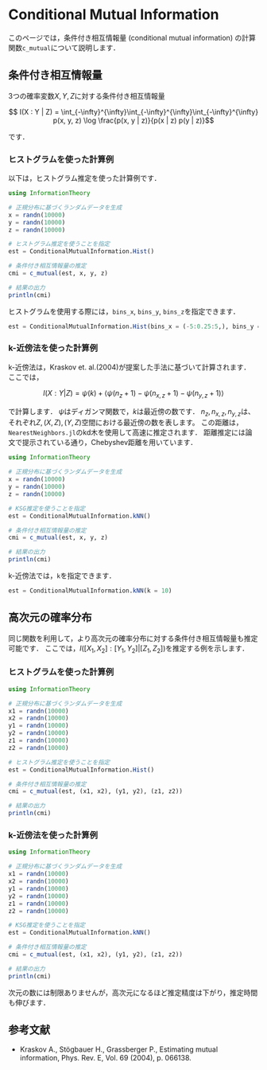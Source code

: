 # Conditional Mutual Information

このページでは，条件付き相互情報量 (conditional mutual information) の計算関数`c_mutual`について説明します．

## 条件付き相互情報量

3つの確率変数$X, Y, Z$に対する条件付き相互情報量
```math
    I(X : Y | Z) = \int_{-\infty}^{\infty}\int_{-\infty}^{\infty}\int_{-\infty}^{\infty} p(x, y, z) \log \frac{p(x, y | z)}{p(x | z) p(y | z)}
```
です．

### ヒストグラムを使った計算例

以下は，ヒストグラム推定を使った計算例です．

```julia
using InformationTheory

# 正規分布に基づくランダムデータを生成
x = randn(10000)
y = randn(10000)
z = randn(10000)

# ヒストグラム推定を使うことを指定
est = ConditionalMutualInformation.Hist()

# 条件付き相互情報量の推定
cmi = c_mutual(est, x, y, z)

# 結果の出力
println(cmi)
```

ヒストグラムを使用する際には，`bins_x`, `bins_y`, `bins_z`を指定できます．

```julia
est = ConditionalMutualInformation.Hist(bins_x = (-5:0.25:5,), bins_y = (-5:0.25:5,), bins_z = (-5:0.25:5,))
```

### k-近傍法を使った計算例

k-近傍法は，Kraskov et. al.(2004)が提案した手法に基づいて計算されます．
ここでは，
```math
    I(X : Y | Z) = \psi(k) + \langle \psi(n_z + 1) - \psi(n_{x,z} + 1) - \psi(n_{y,z} + 1) \rangle
```
で計算します．
$\psi$はディガンマ関数で，$k$は最近傍の数です．
$n_z, n_{x,z}, n_{y,z}$は、それぞれ$Z, (X, Z), (Y, Z)$空間における最近傍の数を表します。
この距離は，`NearestNeighbors.jl`のkd木を使用して高速に推定されます．
距離推定には論文で提示されている通り，Chebyshev距離を用いています．

```julia
using InformationTheory

# 正規分布に基づくランダムデータを生成
x = randn(10000)
y = randn(10000)
z = randn(10000)

# KSG推定を使うことを指定
est = ConditionalMutualInformation.kNN()

# 条件付き相互情報量の推定
cmi = c_mutual(est, x, y, z)

# 結果の出力
println(cmi)
```

k-近傍法では，`k`を指定できます．
```julia
est = ConditionalMutualInformation.kNN(k = 10)
```

## 高次元の確率分布

同じ関数を利用して，より高次元の確率分布に対する条件付き相互情報量も推定可能です．
ここでは，$I([X_1, X_2] : [Y_1, Y_2] | [Z_1, Z_2])$を推定する例を示します．

### ヒストグラムを使った計算例

```julia
using InformationTheory

# 正規分布に基づくランダムデータを生成
x1 = randn(10000)
x2 = randn(10000)
y1 = randn(10000)
y2 = randn(10000)
z1 = randn(10000)
z2 = randn(10000)

# ヒストグラム推定を使うことを指定
est = ConditionalMutualInformation.Hist()

# 条件付き相互情報量の推定
cmi = c_mutual(est, (x1, x2), (y1, y2), (z1, z2))

# 結果の出力
println(cmi)
```

### k-近傍法を使った計算例

```julia
using InformationTheory

# 正規分布に基づくランダムデータを生成
x1 = randn(10000)
x2 = randn(10000)
y1 = randn(10000)
y2 = randn(10000)
z1 = randn(10000)
z2 = randn(10000)

# KSG推定を使うことを指定
est = ConditionalMutualInformation.kNN()

# 条件付き相互情報量の推定
cmi = c_mutual(est, (x1, x2), (y1, y2), (z1, z2))

# 結果の出力
println(cmi)
```

次元の数には制限ありませんが，高次元になるほど推定精度は下がり，推定時間も伸びます．

## 参考文献

- Kraskov A., Stögbauer H., Grassberger P., Estimating mutual information, Phys. Rev. E, Vol. 69 (2004), p. 066138.
